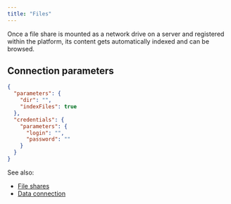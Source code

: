 ```yaml
---
title: "Files"
---
```


Once a file share is mounted as a network drive on a server and registered within the platform, its content gets
automatically
indexed and can be browsed.

## Connection parameters

```json
{
  "parameters": {
    "dir": "",
    "indexFiles": true
  },
  "credentials": {
    "parameters": {
      "login": "",
      "password": ""
    }
  }
}
```

See also:

* [File shares](../file-shares.md)
* [Data connection](../access.md#data-connection)
